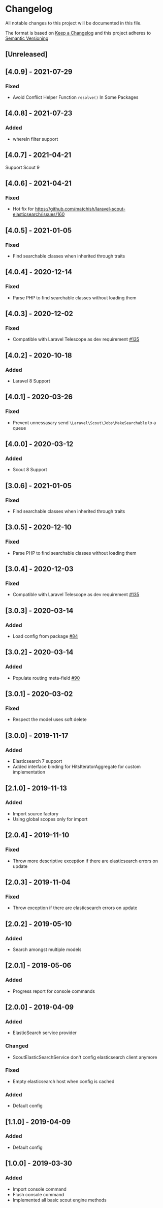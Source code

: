 # Changelog
All notable changes to this project will be documented in this file.

The format is based on [Keep a Changelog](http://keepachangelog.com/)
and this project adheres to [Semantic Versioning](http://semver.org/)

## [Unreleased]

## [4.0.9] - 2021-07-29
### Fixed
-  Avoid Conflict Helper Function `resolve()` In Some Packages

## [4.0.8] - 2021-07-23
### Added
-  whereIn filter support

## [4.0.7] - 2021-04-21
Support Scout 9
## [4.0.6] - 2021-04-21
### Fixed
-  Hot fix for https://github.com/matchish/laravel-scout-elasticsearch/issues/160

## [4.0.5] - 2021-01-05
### Fixed
-  Find searchable classes when inherited through traits

## [4.0.4] - 2020-12-14
### Fixed
-  Parse PHP to find searchable classes without loading them

## [4.0.3] - 2020-12-02
### Fixed
-  Compatible with Laravel Telescope as dev requirement [#135](https://github.com/matchish/laravel-scout-elasticsearch/issues/135)

## [4.0.2] - 2020-10-18
### Added
-  Laravel 8 Support

## [4.0.1] - 2020-03-26
### Fixed
-  Prevent unnessasary send `\Laravel\Scout\Jobs\MakeSearchable` to a queue

## [4.0.0] - 2020-03-12
### Added
-  Scout 8 Support

## [3.0.6] - 2021-01-05
### Fixed
-  Find searchable classes when inherited through traits

## [3.0.5] - 2020-12-10
### Fixed
-  Parse PHP to find searchable classes without loading them

## [3.0.4] - 2020-12-03
### Fixed
-  Compatible with Laravel Telescope as dev requirement [#135](https://github.com/matchish/laravel-scout-elasticsearch/issues/135)

## [3.0.3] - 2020-03-14
### Added
-  Load config from package [#84](https://github.com/matchish/laravel-scout-elasticsearch/issues/84)

## [3.0.2] - 2020-03-14
### Added
-  Populate routing meta-field [#90](https://github.com/matchish/laravel-scout-elasticsearch/issues/90)

## [3.0.1] - 2020-03-02
### Fixed
-  Respect the model uses soft delete

## [3.0.0] - 2019-11-17
### Added
- Elasticsearch 7 support
- Added interface binding for HitsIteratorAggregate for custom implementation

## [2.1.0] - 2019-11-13
### Added
- Import source factory
- Using global scopes only for import

## [2.0.4] - 2019-11-10
### Fixed
- Throw more descriptive exception if there are elasticsearch errors on update

## [2.0.3] - 2019-11-04
### Fixed
- Throw exception if there are elasticsearch errors on update

## [2.0.2] - 2019-05-10
### Added
- Search amongst multiple models

## [2.0.1] - 2019-05-06
### Added
- Progress report for console commands

## [2.0.0] - 2019-04-09
### Added
- ElasticSearch service provider

### Changed
- ScoutElasticSearchService don't config elasticsearch client anymore

### Fixed
- Empty elasticsearch host when config is cached

### Added
- Default config

## [1.1.0] - 2019-04-09
### Added
- Default config

## [1.0.0] - 2019-03-30
### Added
- Import console command
- Flush console command
- Implemented all basic scout engine methods
